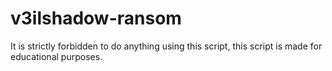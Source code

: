 # v3ilshadow-ransom
It is strictly forbidden to do anything using this script, this script is made for educational purposes. 
